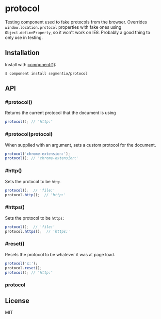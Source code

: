 
# protocol

  Testing component used to fake protocols from the browser. Overrides `window.location.protocol` properties with fake ones using `Object.defineProperty`, so it won't work on IE8. Probably a good thing to only use in testing.

## Installation

  Install with [component(1)](http://component.io):

    $ component install segmentio/protocol

## API

### #protocol()

  Returns the current protocol that the document is using

  ```js
  protocol(); // 'http:'
  ```

### #protocol(protocol)

  When supplied with an argument, sets a custom protocol for the document.

  ```js
  protocol('chrome-extension:');
  protocol(); // 'chrome-extension:'
  ```

### #http()

  Sets the protocol to be `http`

  ```js
  protocol();  // 'file:'
  protocol.http();  // 'http:'
  ```

### #https()

  Sets the protocol to be `https:`

  ```js
  protocol();  // 'file:'
  protocol.https();  // 'https:'
  ```

### #reset()

  Resets the protocol to be whatever it was at page load.

  ```js
  protocol('x:');
  protocol.reset();
  protocol(); // 'http:'
  ```

### protocol

## License

  MIT
